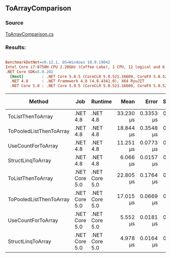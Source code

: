 ﻿## ToArrayComparison

### Source
[ToArrayComparison.cs](../../src/StructLinq.Benchmark/ToArrayComparison.cs)

### Results:
``` ini

BenchmarkDotNet=v0.12.1, OS=Windows 10.0.19042
Intel Core i7-8750H CPU 2.20GHz (Coffee Lake), 1 CPU, 12 logical and 6 physical cores
.NET Core SDK=5.0.202
  [Host]        : .NET Core 5.0.5 (CoreCLR 5.0.521.16609, CoreFX 5.0.521.16609), X64 RyuJIT
  .NET 4.8      : .NET Framework 4.8 (4.8.4341.0), X64 RyuJIT
  .NET Core 5.0 : .NET Core 5.0.5 (CoreCLR 5.0.521.16609, CoreFX 5.0.521.16609), X64 RyuJIT


```
|                  Method |           Job |       Runtime |      Mean |     Error |    StdDev | Code Size |   Gen 0 |  Gen 1 | Gen 2 | Allocated |
|------------------------ |-------------- |-------------- |----------:|----------:|----------:|----------:|--------:|-------:|------:|----------:|
|       ToListThenToArray |      .NET 4.8 |      .NET 4.8 | 33.230 μs | 0.3353 μs | 0.2972 μs |   0.58 KB | 36.1328 |      - |     - | 167.59 KB |
| ToPooledListThenToArray |      .NET 4.8 |      .NET 4.8 | 18.844 μs | 0.3548 μs | 0.3796 μs |   1.56 KB |  8.4534 | 0.0305 |     - |  39.11 KB |
|      UseCountForToArray |      .NET 4.8 |      .NET 4.8 | 11.251 μs | 0.0773 μs | 0.0723 μs |   0.09 KB |  8.4686 | 0.0153 |     - |  39.11 KB |
|       StructLinqToArray |      .NET 4.8 |      .NET 4.8 |  6.066 μs | 0.0157 μs | 0.0122 μs |   0.45 KB |  8.4686 | 0.0076 |     - |  39.11 KB |
|       ToListThenToArray | .NET Core 5.0 | .NET Core 5.0 | 22.805 μs | 0.1764 μs | 0.1650 μs |   1.33 KB | 36.1328 | 0.0305 |     - | 167.41 KB |
| ToPooledListThenToArray | .NET Core 5.0 | .NET Core 5.0 | 17.015 μs | 0.0669 μs | 0.0593 μs |   1.35 KB |  8.4534 | 1.0376 |     - |  39.09 KB |
|      UseCountForToArray | .NET Core 5.0 | .NET Core 5.0 |  5.552 μs | 0.0181 μs | 0.0170 μs |   0.09 KB |  8.4686 | 1.0529 |     - |  39.09 KB |
|       StructLinqToArray | .NET Core 5.0 | .NET Core 5.0 |  4.978 μs | 0.0164 μs | 0.0153 μs |   0.32 KB |  8.4686 | 1.0529 |     - |  39.09 KB |
